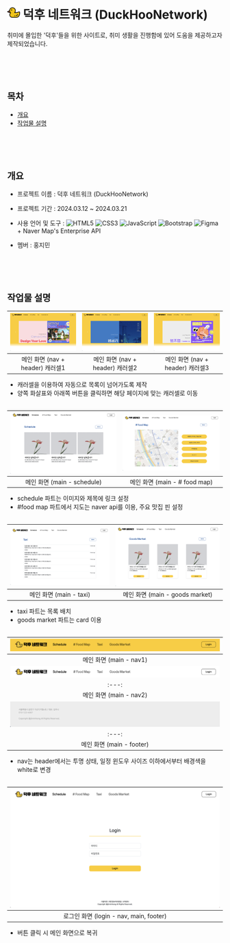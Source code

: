 # <img src="images/free-icon-duck-324830.png" style="width: 30px; height: 30px;" /> 덕후 네트워크 (DuckHooNetwork)
취미에 몰입한 '덕후'들을 위한 사이트로, 취미 생활을 진행함에 있어 도움을 제공하고자 제작되었습니다.
<br><br><br><br><br>

## 목차
  - [개요](#개요)
  - [작업물 설명](#작업물-설명)
<br><br><br><br><br>

## 개요
- 프로젝트 이름 : 덕후 네트워크 (DuckHooNetwork)
- 프로젝트 기간 : 2024.03.12 ~ 2024.03.21
- 사용 언어 및 도구 : ![HTML5](https://img.shields.io/badge/html5-%23E34F26.svg?style=for-the-badge&logo=html5&logoColor=white) ![CSS3](https://img.shields.io/badge/css3-%231572B6.svg?style=for-the-badge&logo=css3&logoColor=white) ![JavaScript](https://img.shields.io/badge/javascript-%23323330.svg?style=for-the-badge&logo=javascript&logoColor=%23F7DF1E) ![Bootstrap](https://img.shields.io/badge/bootstrap-%238511FA.svg?style=for-the-badge&logo=bootstrap&logoColor=white) ![Figma](https://img.shields.io/badge/figma-%23F24E1E.svg?style=for-the-badge&logo=figma&logoColor=white) + Naver Map's Enterprise API

- 멤버 : 홍지민
<br><br><br><br><br>

## 작업물 설명

|![](images/readme/readmeimg1.png)|![](images/readme/readmeimg2.png)|![](images/readme/readmeimg3.png)|
|:---:|:---:|:---:|
|메인 화면 (nav + header) 캐러셀1|메인 화면 (nav + header) 캐러셀2|메인 화면 (nav + header) 캐러셀3|
- 캐러셀을 이용하여 자동으로 목록이 넘어가도록 제작
- 양쪽 화살표와 아래쪽 버튼을 클릭하면 해당 페이지에 맞는 캐러셀로 이동
<br><br>

|![](images/readme/readmeimg4.png)|![](images/readme/readmeimg5.png)|
|:---:|:---:|
|메인 화면 (main - schedule)|메인 화면 (main - # food map)|
- schedule 파트는 이미지와 제목에 링크 설정
- #food map 파트에서 지도는 naver api를 이용, 주요 맛집 핀 설정
<br><br>

|![](images/readme/readmeimg6.png)|![](images/readme/readmeimg7.png)|
|:---:|:---:|
|메인 화면 (main - taxi)|메인 화면 (main - goods market)|
- taxi 파트는 목록 배치
- goods market 파트는 card 이용
<br><br>

|![](images/readme/readmeimg8.png)|
|:---:|
|메인 화면 (main - nav1)|
|![](images/readme/readmeimg9.png)|
|:---:|
|메인 화면 (main - nav2)|
|![](images/readme/readmeimg10.png)|
|:---:|
|메인 화면 (main - footer)|
- nav는 header에서는 투명 상태, 일정 윈도우 사이즈 이하에서부터 배경색을 white로 변경
<br><br>

|![](images/readme/readmeimg11.png)|
|:---:|
|로그인 화면 (login - nav, main, footer)|
- 버튼 클릭 시 메인 화면으로 복귀
<br><br><br><br><br>
